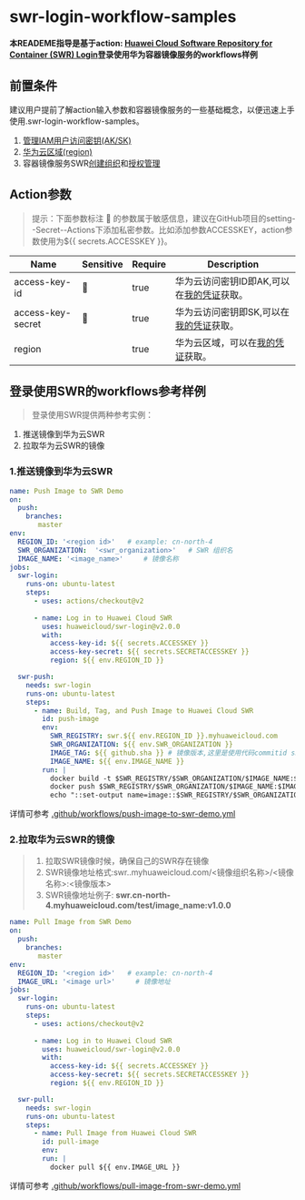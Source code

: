 # swr-login-workflow-samples
**本READEME指导是基于action: [Huawei Cloud Software Repository for Container (SWR) Login](https://github.com/marketplace/actions/huawei-cloud-software-repository-for-container-swr-login)登录使用华为容器镜像服务的workflows样例**    

## 前置条件
建议用户提前了解action输入参数和容器镜像服务的一些基础概念，以便迅速上手使用.swr-login-workflow-samples。
1. [管理IAM用户访问密钥(AK/SK)](https://support.huaweicloud.com/usermanual-iam/iam_02_0003.html)  
2. [华为云区域(region)](https://support.huaweicloud.com/iam_faq/iam_01_0011.html)  
3. 容器镜像服务SWR[创建组织](https://support.huaweicloud.com/usermanual-swr/swr_01_0014.html)和[授权管理](https://support.huaweicloud.com/usermanual-swr/swr_01_0072.html) 

## Action参数  
> 提示：下面参数标注 🔐 的参数属于敏感信息，建议在GitHub项目的setting--Secret--Actions下添加私密参数。比如添加参数ACCESSKEY，action参数使用为${{ secrets.ACCESSKEY }}。

| Name          | Sensitive | Require | Description |
| ------------- | ------- | ------- | ----------- |
| access-key-id    |   🔐    |   true      | 华为云访问密钥ID即AK,可以在[我的凭证](https://support.huaweicloud.com/usermanual-ca/ca_01_0003.html?utm_campaign=ua&utm_content=ca&utm_term=console)获取。|
| access-key-secret    |   🔐    |    true     | 华为云访问密钥即SK,可以在[我的凭证](https://support.huaweicloud.com/usermanual-ca/ca_01_0003.html?utm_campaign=ua&utm_content=ca&utm_term=console)获取。|
| region    |           |     true   | 华为云区域，可以在[我的凭证](https://console.huaweicloud.com/iam/?locale=zh-cn#/mine/apiCredential)获取。|

## 登录使用SWR的workflows参考样例
>登录使用SWR提供两种参考实例：  
1. 推送镜像到华为云SWR  
2. 拉取华为云SWR的镜像
>

### 1.推送镜像到华为云SWR
```yaml
name: Push Image to SWR Demo
on:
  push:
    branches:
       master
env:
  REGION_ID: '<region id>'   # example: cn-north-4
  SWR_ORGANIZATION:  '<swr_organization>'   # SWR 组织名
  IMAGE_NAME: '<image_name>'     # 镜像名称
jobs:
  swr-login:
    runs-on: ubuntu-latest
    steps:
      - uses: actions/checkout@v2
        
      - name: Log in to Huawei Cloud SWR
        uses: huaweicloud/swr-login@v2.0.0
        with:
          access-key-id: ${{ secrets.ACCESSKEY }}
          access-key-secret: ${{ secrets.SECRETACCESSKEY }}
          region: ${{ env.REGION_ID }}  

  swr-push:
    needs: swr-login
    runs-on: ubuntu-latest
    steps:
      - name: Build, Tag, and Push Image to Huawei Cloud SWR
        id: push-image
        env:
          SWR_REGISTRY: swr.${{ env.REGION_ID }}.myhuaweicloud.com
          SWR_ORGANIZATION: ${{ env.SWR_ORGANIZATION }}
          IMAGE_TAG: ${{ github.sha }} # 镜像版本,这里是使用代码commitid sha值， 用户可以修改成自己需要的。
          IMAGE_NAME: ${{ env.IMAGE_NAME }}
        run: |
          docker build -t $SWR_REGISTRY/$SWR_ORGANIZATION/$IMAGE_NAME:$IMAGE_TAG .
          docker push $SWR_REGISTRY/$SWR_ORGANIZATION/$IMAGE_NAME:$IMAGE_TAG
          echo "::set-output name=image::$SWR_REGISTRY/$SWR_ORGANIZATION/$IMAGE_NAME:$IMAGE_TAG"
```
详情可参考 [.github/workflows/push-image-to-swr-demo.yml](.github/workflows/push-image-to-swr-demo.yml)

### 2.拉取华为云SWR的镜像
> 1) 拉取SWR镜像时候，确保自己的SWR存在镜像  
> 2) SWR镜像地址格式:swr.<region id>.myhuaweicloud.com/<镜像组织名称>/<镜像名称>:<镜像版本>  
> 3) SWR镜像地址例子: **swr.cn-north-4.myhuaweicloud.com/test/image_name:v1.0.0**
```yaml
name: Pull Image from SWR Demo
on:
  push:
    branches:
       master
env:
  REGION_ID: '<region id>'   # example: cn-north-4
  IMAGE_URL: '<image url>'     # 镜像地址
jobs:
  swr-login:
    runs-on: ubuntu-latest
    steps:
      - uses: actions/checkout@v2
        
      - name: Log in to Huawei Cloud SWR
        uses: huaweicloud/swr-login@v2.0.0
        with:
          access-key-id: ${{ secrets.ACCESSKEY }}
          access-key-secret: ${{ secrets.SECRETACCESSKEY }}
          region: ${{ env.REGION_ID }}  

  swr-pull:
    needs: swr-login
    runs-on: ubuntu-latest
    steps:
      - name: Pull Image from Huawei Cloud SWR
        id: pull-image
        env:
        run: |
          docker pull ${{ env.IMAGE_URL }}
```
详情可参考 [.github/workflows/pull-image-from-swr-demo.yml](.github/workflows/pull-image-from-swr-demo.yml)
